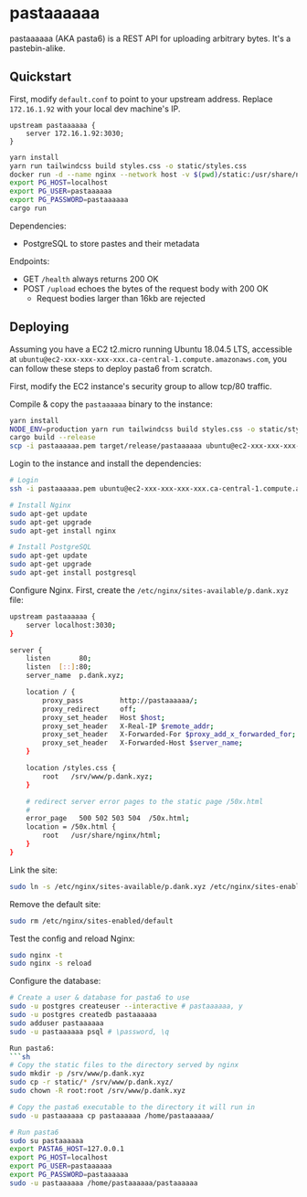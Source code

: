 # pastaaaaaa

pastaaaaaa (AKA pasta6) is a REST API for uploading arbitrary bytes.
It's a pastebin-alike.

## Quickstart

First, modify `default.conf` to point to your upstream address.
Replace `172.16.1.92` with your local dev machine's IP.

```
upstream pastaaaaaa {
    server 172.16.1.92:3030;
}
```

```sh
yarn install
yarn run tailwindcss build styles.css -o static/styles.css
docker run -d --name nginx --network host -v $(pwd)/static:/usr/share/nginx/html:ro -v $(pwd)/default.conf:/etc/nginx/conf.d/default.conf:ro docker run -d --name postgres --rm -p 5432:5432 -e POSTGRES_USER=pastaaaaaa -e POSTGRES_PASSWORD=pastaaaaaa -e POSTGRES_DB=pastaaaaaa postgres:12.3
export PG_HOST=localhost
export PG_USER=pastaaaaaa
export PG_PASSWORD=pastaaaaaa
cargo run
```

Dependencies:
* PostgreSQL to store pastes and their metadata

Endpoints:
* GET `/health` always returns 200 OK
* POST `/upload` echoes the bytes of the request body with 200 OK
  * Request bodies larger than 16kb are rejected

## Deploying

Assuming you have a EC2 t2.micro running Ubuntu 18.04.5 LTS, accessible at
`ubuntu@ec2-xxx-xxx-xxx-xxx.ca-central-1.compute.amazonaws.com`, you can follow
these steps to deploy pasta6 from scratch.

First, modify the EC2 instance's security group to allow tcp/80 traffic.

Compile & copy the `pastaaaaaa` binary to the instance:
```sh
yarn install
NODE_ENV=production yarn run tailwindcss build styles.css -o static/styles.css
cargo build --release
scp -i pastaaaaaa.pem target/release/pastaaaaaa ubuntu@ec2-xxx-xxx-xxx-xxx.ca-central-1.compute.amazonaws.com:
```

Login to the instance and install the dependencies:
```sh
# Login
ssh -i pastaaaaaa.pem ubuntu@ec2-xxx-xxx-xxx-xxx.ca-central-1.compute.amazonaws.com

# Install Nginx
sudo apt-get update
sudo apt-get upgrade
sudo apt-get install nginx

# Install PostgreSQL
sudo apt-get update
sudo apt-get upgrade
sudo apt-get install postgresql
```

Configure Nginx.
First, create the `/etc/nginx/sites-available/p.dank.xyz` file:
```sh
upstream pastaaaaaa {
    server localhost:3030;
}

server {
    listen       80;
    listen  [::]:80;
    server_name  p.dank.xyz;

    location / {
        proxy_pass         http://pastaaaaaa/;
        proxy_redirect     off;
        proxy_set_header   Host $host;
        proxy_set_header   X-Real-IP $remote_addr;
        proxy_set_header   X-Forwarded-For $proxy_add_x_forwarded_for;
        proxy_set_header   X-Forwarded-Host $server_name;
    }

    location /styles.css {
        root   /srv/www/p.dank.xyz;
    }

    # redirect server error pages to the static page /50x.html
    #
    error_page   500 502 503 504  /50x.html;
    location = /50x.html {
        root   /usr/share/nginx/html;
    }
}
```
Link the site:
```sh
sudo ln -s /etc/nginx/sites-available/p.dank.xyz /etc/nginx/sites-enabled/
```
Remove the default site:
```sh
sudo rm /etc/nginx/sites-enabled/default
```
Test the config and reload Nginx:
```sh
sudo nginx -t
sudo nginx -s reload
```

Configure the database:
```sh
# Create a user & database for pasta6 to use
sudo -u postgres createuser --interactive # pastaaaaaa, y
sudo -u postgres createdb pastaaaaaa
sudo adduser pastaaaaaa
sudo -u pastaaaaaa psql # \password, \q

Run pasta6:
```sh
# Copy the static files to the directory served by nginx
sudo mkdir -p /srv/www/p.dank.xyz
sudo cp -r static/* /srv/www/p.dank.xyz/
sudo chown -R root:root /srv/www/p.dank.xyz

# Copy the pasta6 executable to the directory it will run in
sudo -u pastaaaaaa cp pastaaaaaa /home/pastaaaaaa/

# Run pasta6
sudo su pastaaaaaa
export PASTA6_HOST=127.0.0.1
export PG_HOST=localhost
export PG_USER=pastaaaaaa
export PG_PASSWORD=pastaaaaaa
sudo -u pastaaaaaa /home/pastaaaaaa/pastaaaaaa
```
